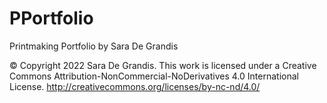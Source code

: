 # PPortfolio
Printmaking Portfolio by Sara De Grandis


© Copyright 2022 Sara De Grandis.
This work is licensed under a Creative Commons Attribution-NonCommercial-NoDerivatives 4.0 International License. 
http://creativecommons.org/licenses/by-nc-nd/4.0/
